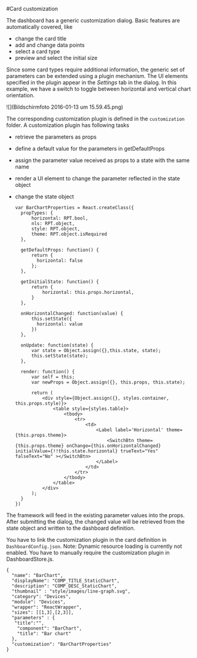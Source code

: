 #Card customization

The dashboard has a generic customization dialog. Basic features are automatically covered, like

- change the card title
- add and change data points
- select a card type
- preview and select the initial size

Since some card types require additional information, the generic set of parameters can be extended using a plugin mechanism. The UI elements specified in the plugin appear in the *Settings* tab in the dialog. In this example, we have a switch to toggle between horizontal and vertical chart orientation.

![](Bildschirmfoto 2016-01-13 um 15.59.45.png)

The corresponding customization plugin is defined in the `customization` folder. A customization plugin has following tasks

- retrieve the parameters as props
- define a default value for the parameters in getDefaultProps
- assign the parameter value received as props to a state with the same name
- render a UI element to change the parameter reflected in the state object
- change the state object

      var BarChartProperties = React.createClass({
        propTypes: {
            horizontal: RPT.bool,
            nls: RPT.object,
            style: RPT.object,
            theme: RPT.object.isRequired
        },

        getDefaultProps: function() {
            return {
              horizontal: false
            };
        },

        getInitialState: function() {
            return {
                horizontal: this.props.horizontal,
            }
        },

        onHorizontalChanged: function(value) {
            this.setState({
              horizontal: value
            })
        },

        onUpdate: function(state) {
            var state = Object.assign({},this.state, state);
            this.setState(state);
        },

        render: function() {
            var self = this;
            var newProps = Object.assign({}, this.props, this.state);

            return (
                <div style={Object.assign({}, styles.container, this.props.style)}>
                    <table style={styles.table}>
                        <tbody>
                            <tr>
                                <td>
                                    <Label label='Horizontal' theme={this.props.theme}>
                                        <SwitchBtn theme={this.props.theme} onChange={this.onHorizontalChanged} initialValue={!!this.state.horizontal} trueText="Yes" falseText="No" ></SwitchBtn>
                                    </Label>
                                </td>
                            </tr>
                        </tbody>
                    </table>
                </div>
            );
        }
      })

The framework will feed in the existing parameter values into the props. After submitting the dialog, the changed value will be retrieved from the state object and written to the dashboard definition.

You have to link the customization plugin in the card definition in `DashboardConfig.json`. 
Note: Dynamic resource loading is currently not enabled. You have to manually require the customization plugin in DashboardStore.js.

    {
      "name": "BarChart",
      "displayName": "COMP_TITLE_StaticChart",
      "description": "COMP_DESC_StaticChart",
      "thumbnail" : "style/images/line-graph.svg",
      "category": "Devices",
      "module": "Devices",
      "wrapper": "ReactWrapper",
      "sizes": [[1,3],[2,3]],
      "parameters" : {
       "title":"",
        "component": "BarChart",
        "title": "Bar chart"
      },
      "customization": "BarChartProperties"
    }



